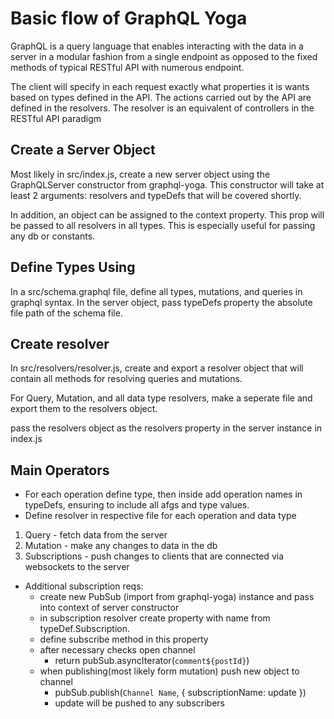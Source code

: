 # Basic flow of GraphQL Yoga
GraphQL is a query language that enables interacting with the data in a server in a modular fashion from a single endpoint as opposed to the fixed methods of typical RESTful API with numerous endpoint.

The client will specify in each request exactly what properties it is wants based on types defined in the API.
The actions carried out by the API are defined in the resolvers. The resolver is an equivalent of controllers in the RESTful API paradigm

## Create a Server Object
Most likely in src/index.js, create a new server object using the GraphQLServer constructor from graphql-yoga.
This constructor will take at least 2 arguments: resolvers and typeDefs that will be covered shortly.

In addition, an object can be assigned to the context property. This prop will be passed to all resolvers in all types. This is especially useful for passing any db or constants.

## Define Types Using
In a src/schema.graphql file, define all types, mutations, and queries in graphql syntax. In the server object, pass typeDefs property the absolute file path of the schema file.

## Create resolver
In src/resolvers/resolver.js, create and export a resolver object that will contain all methods for resolving queries and mutations.

For Query, Mutation, and all data type resolvers, make a seperate file and export them to the resolvers object.

pass the resolvers object as the resolvers property in the server instance in index.js

## Main Operators
* For each operation define type, then inside add operation names in typeDefs, ensuring to include all afgs and type values.
* Define resolver in respective file for each operation and data type
1. Query - fetch data from the server 
2. Mutation - make any changes to data in the db
3. Subscriptions - push changes to clients that are connected via websockets to the server
- Additional subscription reqs:
    * create new PubSub (import from graphql-yoga) instance and pass into context of server constructor
    * in subscription resolver create property with name from typeDef.Subscription.
    * define subscribe method in this property
    * after necessary checks open channel 
        - return pubSub.asyncIterator(`comment${postId}`)
    * when publishing(most likely form mutation) push new object to channel
        - pubSub.publish(`Channel Name`, { subscriptionName: update })
        - update will be pushed to any subscribers